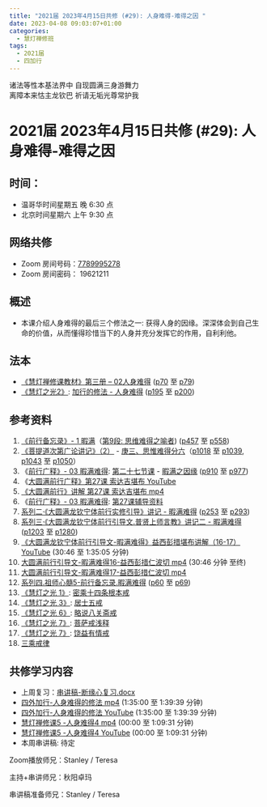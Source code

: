 ```yaml
---
title: "2021届 2023年4月15日共修 (#29): 人身难得-难得之因 "
date: 2023-04-08 09:03:07+01:00
categories:
  - 慧灯禅修班
tags:
  - 2021届
  - 四加行
---
```

<!--StartFragment-->

诸法等性本基法界中 自现圆满三身游舞力\
离障本来怙主龙钦巴 祈请无垢光尊常护我

# 2021届 2023年4月15日共修 (#29): 人身难得-难得之因

## 时间：

* 温哥华时间星期五 晚 6:30 点
* 北京时间星期六 上午 9:30 点

## 网络共修

* Zoom 房间号码：[7789995278](https://us02web.zoom.us/j/7789995278?pwd=VjZmbWJFY2k2K0E5RVB2cTNIQmhqUT09)
* Zoom 房间密码： 19621211

## 概述

* 本课介绍人身难得的最后三个修法之一: 获得人身的因缘。深深体会到自己生命的价值，从而懂得珍惜当下的人身并充分发挥它的作用，自利利他。

## 法本

* [《](https://huidengchanxiu.net/refs/qxgs/qxgs-03xm)[慧灯禅修课教材](https://huidengchanxiu.net/books/b3/3-02)[》](https://huidengchanxiu.net/books/dymqx/#%E4%B8%80%E6%9A%87%E6%BB%A1%E9%9A%BE%E5%BE%97)[第三册 – 02人身难得](https://huidengchanxiu.net/books/b3/3-02) ([p70](https://huidengchanxiu.net/books/b3/3-02/#p70) 至 [p79](https://huidengchanxiu.net/books/b3/3-02/#p79))
* [《慧灯之光2》](https://huidengchanxiu.net/refs/hdzg/02): [加行的修法 - 人身难得](https://huidengchanxiu.net/refs/hdzg/02#%E5%8A%A0%E8%A1%8C%E7%9A%84%E4%BF%AE%E6%B3%95------%E4%BA%BA%E8%BA%AB%E9%9A%BE%E5%BE%97) ([p195](https://huidengchanxiu.net/refs/hdzg/02/#p195) 至 [p200](https://huidengchanxiu.net/refs/hdzg/02/#p200))

## 参考资料

1. [《前行备忘录》- 1 暇满](https://huidengchanxiu.net/refs/qxbwl/qxxl4-01xm)（[第9段: 思维难得之喻者](https://huidengchanxiu.net/refs/qxbwl/qxxl4-01xm/#%E6%80%9D%E7%BB%B4%E9%9A%BE%E5%BE%97%E4%B9%8B%E5%96%BB%E8%80%85%E4%BE%9D%E7%AA%8D%E8%AF%80%E4%B9%8B%E8%A7%84%E9%A6%96%E5%85%88%E9%9C%80%E8%A6%81%E7%94%B1%E5%9B%A0%E9%97%A8%E6%80%9D%E7%BB%B4%E9%9A%BE%E5%BE%97)) ([p457](https://huidengchanxiu.net/refs/qxbwl/qxxl4-01xm/#p457) 至 [p558](https://huidengchanxiu.net/refs/qxbwl/qxxl4-01xm/#p558))
2. [《菩提道次第广论讲记》（2）](https://huidengchanxiu.net/refs/ptdcdgl/2) - [庚三、思惟难得分六](https://huidengchanxiu.net/refs/ptdcdgl/2/#%E5%BA%9A%E4%B8%89%E6%80%9D%E6%83%9F%E9%9A%BE%E5%BE%97%E5%88%86%E5%85%AD-%E9%9A%BE%E5%BE%97%E4%B9%8B%E5%96%BB--%E9%9A%BE%E5%BE%97%E4%B9%8B%E7%90%86--%E6%80%9D%E5%B7%B2%E5%8A%9D%E5%8F%96%E5%BF%83%E8%A6%81--%E5%A6%82%E6%98%AF%E6%80%9D%E6%83%9F%E4%B9%8B%E4%BF%AE%E9%87%8F--%E5%85%B7%E6%9C%89%E5%9B%9B%E7%A7%8D%E5%B7%AE%E5%88%AB%E4%BF%AE%E8%A1%8C%E4%B9%8B%E7%9B%B8--%E5%8A%A3%E6%85%A7%E8%80%85%E5%B0%86%E6%8A%A4%E4%BF%AE%E4%B9%A0%E4%B9%8B%E7%9B%B8)（[p1018](https://huidengchanxiu.net/refs/ptdcdgl/2/#p1018) 至 [p1039](https://huidengchanxiu.net/refs/ptdcdgl/2/#p1039), [p1043](https://huidengchanxiu.net/refs/ptdcdgl/2/#p1043) 至 [p1050](https://huidengchanxiu.net/refs/ptdcdgl/2/#p1050)）
3. 《[前行广释》- 03 暇满难得](https://huidengchanxiu.net/refs/qxgs/qxgs-03xm): [第二十七节课](https://huidengchanxiu.net/refs/qxgs/qxgs-03xm/#%E7%AC%AC%E4%BA%8C%E5%8D%81%E4%B8%83%E8%8A%82%E8%AF%BE) - [暇满之因缘](https://huidengchanxiu.net/refs/qxgs/qxgs-03xm/#%E6%9A%87%E6%BB%A1%E4%B9%8B%E5%9B%A0%E7%BC%98) ([p910](https://huidengchanxiu.net/refs/qxgs/qxgs-03xm/#p910) 至 [p977](https://huidengchanxiu.net/refs/qxgs/qxgs-03xm/#p977))
4. 《[大圆满前行广释》第27课 索达吉堪布 YouTube](https://www.youtube.com/watch?v=rk_g_e0zyS8)
5. [《大圆满前行》讲解 第27课 索达吉堪布 mp4](http://huidengchanxiu.net/jmy/007-%e5%a4%a7%e5%9c%86%e6%bb%a1%e5%89%8d%e8%a1%8c%e5%b9%bf%e9%87%8a/007-%e5%89%8d%e8%a1%8c%e5%b9%bf%e9%87%8a%e8%a7%86%e9%a2%91/%e3%80%8a%e5%a4%a7%e5%9c%86%e6%bb%a1%e5%89%8d%e8%a1%8c%e3%80%8b%e8%ae%b2%e8%a7%a3%e7%ac%ac27%e8%af%be.mp4)
6. 《[前行广释》- 03 暇满难得](https://huidengchanxiu.net/refs/qxgs/fudao/qxgsfd-03xm): [第27课辅导资料](https://huidengchanxiu.net/refs/qxgs/fudao/qxgsfd-03xm/#%E5%89%8D%E8%A1%8C%E5%B9%BF%E9%87%8A%E7%AC%AC27%E8%AF%BE%E8%BE%85%E5%AF%BC%E8%B5%84%E6%96%99)
7. [系列二·《大圆满龙钦宁体前行实修引导》讲记 - 暇满难得](https://huidengchanxiu.net/refs/xmfw/s2-sxyd1-xmnd) ([p253](https://huidengchanxiu.net/refs/xmfw/s2-sxyd1-xmnd/#p253) 至 [p293](https://huidengchanxiu.net/refs/xmfw/s2-sxyd1-xmnd/#p293))
8. [系列三·《大圆满龙钦宁体前行引导文.普贤上师言教》讲记二 - 暇满难得](https://huidengchanxiu.net/refs/xmfw/s3-ydw2-xmnd) ([p1203](https://huidengchanxiu.net/refs/xmfw/s3-ydw2-xmnd/#p1203) 至 [p1280](https://huidengchanxiu.net/refs/xmfw/s3-ydw2-xmnd/#p1280))
9. [《大圆满龙钦宁体前行引导文-暇满难得》益西彭措堪布讲解（16-17）YouTube](https://www.youtube.com/watch?v=vk3FuPC-eSY&list=PLvhysUtdbxCAKDBe4N20fTCJrrn_T2MkW&index=12) (30:46 至 1:35:05 分钟)
10. [大圆满前行引导文-暇满难得16-益西彭措仁波切 mp4](https://f.huidengchanxiu.net/jmy/xmfw/s3/02/%e5%89%8d%e8%a1%8c%e5%bc%95%e5%af%bc%e6%96%87-%e6%9a%87%e6%bb%a1%e9%9a%be%e5%be%9716.mp4) (30:46 分钟 至终)
11. [大圆满前行引导文-暇满难得17-益西彭措仁波切 mp4](https://f.huidengchanxiu.net/jmy/xmfw/s3/02/%e5%89%8d%e8%a1%8c%e5%bc%95%e5%af%bc%e6%96%87-%e6%9a%87%e6%bb%a1%e9%9a%be%e5%be%9717.mp4) 
12. [系列四.祖师心髓5-前行备忘录.暇满难得](https://huidengchanxiu.net/refs/xmfw/s4-zsxs5-qxbwl-xmnd) ([p60](https://huidengchanxiu.net/refs/xmfw/s4-zsxs5-qxbwl-xmnd/#p60) 至 [p69](https://huidengchanxiu.net/refs/xmfw/s4-zsxs5-qxbwl-xmnd/#p69))
13. [《慧灯之光 1》](http://huidengchanxiu.net/refs/hdzg/01): [密乘十四条根本戒](http://huidengchanxiu.net/refs/hdzg/01#%E5%AF%86%E4%B9%98%E5%8D%81%E5%9B%9B%E6%9D%A1%E6%A0%B9%E6%9C%AC%E6%88%92)
14. [《慧灯之光 3》](http://huidengchanxiu.net/refs/hdzg/03): [居士五戒](http://huidengchanxiu.net/refs/hdzg/03#%E5%B1%85%E5%A3%AB%E4%BA%94%E6%88%92)[](http://huidengchanxiu.net/refs/hdzg/07)
15. [《慧灯之光 6》](http://huidengchanxiu.net/refs/hdzg/06): [略说八关斋戒](http://huidengchanxiu.net/refs/hdzg/06#%E7%95%A5%E8%AF%B4%E5%85%AB%E5%85%B3%E6%96%8B%E6%88%92)
16. [《慧灯之光 7》](http://huidengchanxiu.net/refs/hdzg/07): [菩萨戒浅释](http://huidengchanxiu.net/refs/hdzg/07/#%E8%8F%A9%E8%90%A8%E6%88%92%E6%B5%85%E9%87%8A)
17. [《慧灯之光 7》](http://huidengchanxiu.net/refs/hdzg/07): [饶益有情戒](http://huidengchanxiu.net/refs/hdzg/08/#%E9%A5%B6%E7%9B%8A%E6%9C%89%E6%83%85%E6%88%92)
18. [三乘戒律](https://fohuifayu.com/index.php/huideng-jiangtang/sancheng-jielv)

## **共修学习内容**

* 上周复习：[串讲稿-断缘心复习.docx](https://www.huidengvan.com/f/up/%E4%B8%B2%E8%AE%B2%E7%A8%BF-%E6%96%AD%E7%BC%98%E5%BF%83%E5%A4%8D%E4%B9%A0.docx)
* [四外加行-人身难得的修法 mp4](https://fohuifayu.com/index.php/huideng-jiangtang/fofa-jianxiu/chuli-xin/460-l11032) (1:35:00 至 1:39:39 分钟)
* [四外加行-人身难得的修法 YouTube](https://www.youtube.com/watch?v=nqJ98np1ITQ&t=9s) (1:35:00 至 1:39:39 分钟)
* [慧灯禅修课5 -人身难得4 mp4](http://huidengchanxiu.net/jmy/%e6%85%a7%e7%81%af%e7%a6%85%e4%bf%ae%e8%af%be/%e6%85%a7%e7%81%af%e7%a6%85%e4%bf%ae%e8%af%be%e7%ac%ac%e4%b8%89%e5%86%8c/02-4%20%e6%85%a7%e7%81%af%e7%a6%85%e4%bf%ae%e8%af%be5%20%e4%ba%ba%e8%ba%ab%e9%9a%be%e5%be%974.mp4) (00:00 至 1:09:31 分钟)
* [慧灯禅修课5 -人身难得4 YouTube](https://www.youtube.com/watch?v=3N2nzOrR5vs&list=PLQU9iXcMduTfoo8rKZhj69k-OOas8C1Of&index=6) (00:00 至 1:09:31 分钟)
* 本周串讲稿: [](https://www.huidengvan.com/f/up/%E4%B8%B2%E8%AE%B2%E7%A8%BF-%E6%96%AD%E7%BC%98%E5%BF%83%E5%A4%8D%E4%B9%A0.docx)待定

Zoom播放师兄：Stanley / Teresa

主持+串讲师兄：秋阳卓玛

串讲稿准备师兄：Stanley / Teresa

<!--EndFragment-->